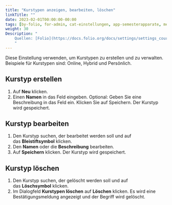 ```yaml
---
title: "Kurstypen anzeigen, bearbeiten, löschen"
linkTitle: ""
date: 2023-02-01T00:00:00-00:00
tags: [by-folio, for-admin, cat-einstellungen, app-semesterapparate, meta-workflow_sammlung]
weight: 30
Description: "
    Quellen: [Folio](https://docs.folio.org/docs/settings/settings_courses/settings_courses/#settings--courses--course-types ) & [GBV](https://info.gbv.de/pages/viewpage.action?pageId=844890120)
    "
---
```


Diese Einstellung verwenden, um Kurstypen zu erstellen und zu verwalten. Beispiele für Kurstypen sind: Online, Hybrid und Persönlich.

## Kurstyp erstellen

1.  Auf **Neu** klicken.
2.  Einen **Namen** in das Feld eingeben.
    Optional: Geben Sie eine Beschreibung in das Feld ein.
    Klicken Sie auf Speichern. Der Kurstyp wird gespeichert.

## Kurstyp bearbeiten

1.  Den Kurstyp suchen, der bearbeitet werden soll und auf das **Bleistiftsymbol** klicken.
2.  Den **Namen** oder die **Beschreibung** bearbeiten.
3.  Auf **Speichern** klicken. Der Kurstyp wird gespeichert.

## Kurstyp löschen

1.  Den Kurstyp suchen, der gelöscht werden soll und auf das **Löschsymbol** klicken.
2.  Im Dialogfeld **Kurstypen löschen** auf **Löschen** klicken. Es wird eine Bestätigungsmeldung angezeigt und der Begriff wird gelöscht.
